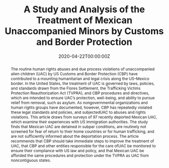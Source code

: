 ---
abstract: The routine human rights abuses and due process violations of unaccompanied alien children (UAC) by US Customs and Border Protection (CBP) have contributed to a mounting humanitarian and legal crisis along the US–Mexico border. In the United States, the treatment of UAC is governed by laws, policies, and standards drawn from the Flores Settlement, the Trafficking Victims Protection Reauthorization Act (TVPRA), and CBP procedures and directives, which are intended to ensure UAC’s protection, well-being, and ability to pursue relief from removal, such as asylum. As nongovernmental organizations and human rights groups have documented, however, CBP has repeatedly violated these legal standards and policies, and subjectedUAC to abuses and rights violations. This article draws from surveys of 97 recently deported Mexican UAC, which examine their experiences with US immigration authorities. The study finds that Mexican UAC are detained in subpar conditions, are routinely not screened for fear of return to their home countries or for human trafficking, and are not sufficiently informed about the deportation process. The article recommends that CBP should take immediate steps to improve the treatment of UAC, that CBP and other entities responsible for the care ofUAC be monitored to ensure their compliance with US law and policy, and that Mexican UAC be afforded the same procedures and protection under the TVPRA as UAC from noncontiguous states.
authors:
- Kiera Coulter
- Samantha Sabo
- Daniel E. Martinez
- Katelyn Chisholm
- Admin
- Sonia Bass Zavala
- Edrick Villalobos
- Diego Garcia
- Taylor Levy
- Jeremy Slack
date: "2020-04-22T00:00:00Z"
doi: "10.1177/2331502420915898"
featured: false
image:
  focal_point: ""
  preview_only: false
projects: []
publication: '*Journal on Migration and Human Security, 8*(2):96-110'
publication_short: "*Journal on Migration and Human Security*, 8(2):96-110"
publication_types:
- "2"
publishDate: "2020-04-22T00:00:00Z"
summary: 
- Source Themes
title: A Study and Analysis of the Treatment of Mexican Unaccompanied Minors by Customs and Border Protection
url_code: ""
url_dataset: ""
url_pdf: "/files/unaccompaniedminors.pdf"
url_poster: ""
url_project: ""
url_slides: ""
url_source: ""
url_video: ""
---